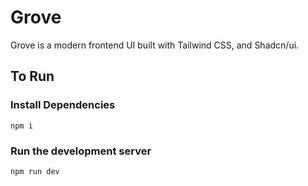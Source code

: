 # Grove

Grove is a modern frontend UI built with Tailwind CSS, and Shadcn/ui.

## To Run

### Install Dependencies

```
npm i
```

### Run the development server

```
npm run dev
```
